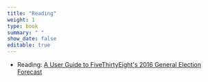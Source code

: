 ```yaml
---
title: "Reading"
weight: 1
type: book
summary: " "
show_date: false
editable: true
---
```


* Reading: [A User Guide to FiveThirtyEight's 2016 General Election Forecast](https://fivethirtyeight.com/features/a-users-guide-to-fivethirtyeights-2016-general-election-forecast/)



